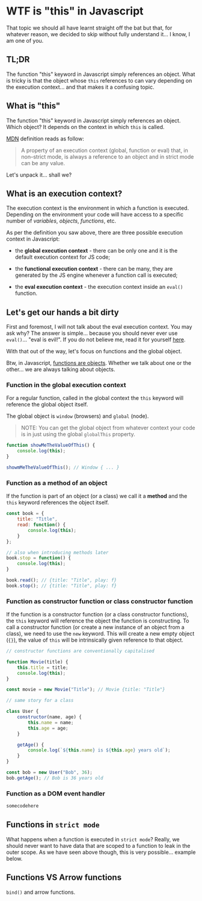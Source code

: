 # WTF is "this" in Javascript

That topic we should all have learnt straight off the bat but that, for whatever reason, we decided to skip without fully understand it... I know, I am one of you.

## TL;DR

The function "this" keyword in Javascript simply references an object. What is tricky is that the object whose `this` references to can vary depending on the execution context... and that makes it a confusing topic.

## What is "this"

The function "this" keyword in Javascript simply references an object. Which object? It depends on the context in which `this` is called.

[MDN](https://developer.mozilla.org/en-US/docs/Web/JavaScript/Reference/Operators/this) definition reads as follow:

> A property of an execution context (global, function or eval) that, in non–strict mode, is always a reference to an object and in strict mode can be any value.

Let's unpack it... shall we?

## What is an execution context?

The execution context is the environment in which a function is executed. Depending on the environment your code will have access to a specific number of *variables*, *objects*, *functions*, etc.

As per the definition you saw above, there are three possible execution context in Javascript:

- the **global execution context** - there can be only one and it is the default execution context for JS code;

- the **functional execution context** - there can be many, they are generated by the JS engine whenever a function call is executed;

- the **eval execution context** - the execution context inside an `eval()` function.

## Let's get our hands a bit dirty

First and foremost, I will not talk about the eval execution context. You may ask why? The answer is simple... because you should never ever use `eval()`... "eval is evil!". If you do not believe me, read it for yourself [here](https://developer.mozilla.org/en-US/docs/Web/JavaScript/Reference/Global_Objects/eval).

With that out of the way, let's focus on functions and the global object.

Btw, in Javascript, [functions are objects](https://developer.mozilla.org/en-US/docs/Web/JavaScript/Reference/Functions). Whether we talk about one or the other... we are always talking about objects.

### Function in the global execution context

For a regular function, called in the global context the `this` keyword will reference the global object itself.

The global object is `window` (browsers) and `global` (node).

> NOTE: You can get the global object from whatever context your code is in just using the global `globalThis` property.

````js
function showMeTheValueOfThis() {
    console.log(this);
}

showmMeTheValueOfThis(); // Window { ... }
````

### Function as a method of an object

If the function is part of an object (or a class) we call it a **method** and the `this` keyword references the object itself.

````js
const book = {
    title: "Title",
    read: function() {
        console.log(this);
    }
};

// also when introducing methods later
book.stop = function() {
    console.log(this);
}

book.read(); // {title: "Title", play: f}
book.stop(); // {title: "Title", play: f}
````

### Function as constructor function or class constructor function

If the function is a constructor function (or a class constructor functions), the `this` keyword will reference the object the function is constructing. To call a constructor function (or create a new instance of an object from a class), we need to use the `new` keyword. This will create a new empty object (`{}`), the value of `this` will be intrinsically given reference to that object.

````js
// constructor functions are conventionally capitalised

function Movie(title) {
    this.title = title;
    console.log(this);
}

const movie = new Movie("Title"); // Movie {title: "Title"}

// same story for a class

class User {
    constructor(name, age) {
        this.name = name;
        this.age = age;
    }

    getAge() {
        console.log(`${this.name} is ${this.age} years old`);
    }
}

const bob = new User("Bob", 36);
bob.getAge(); // Bob is 36 years old
````

### Function as a DOM event handler

````js
somecodehere
````

## Functions in `strict mode`

What happens when a function is executed in `strict mode`? Really, we should never want to have data that are scoped to a function to leak in the outer scope. As we have seen above though, this is very possible... example below.

## Functions VS Arrow functions

`bind()` and arrow functions.
